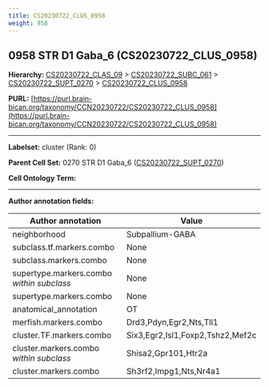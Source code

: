 ```yaml
---
title: CS20230722_CLUS_0958
weight: 958
---
```

## 0958 STR D1 Gaba_6 (CS20230722_CLUS_0958)
<b>Hierarchy: </b>
[CS20230722_CLAS_09](../CS20230722_CLAS_09) >
[CS20230722_SUBC_061](../CS20230722_SUBC_061) >
[CS20230722_SUPT_0270](../CS20230722_SUPT_0270) >
[CS20230722_CLUS_0958](../CS20230722_CLUS_0958)

**PURL:** [https://purl.brain-bican.org/taxonomy/CCN20230722/CS20230722_CLUS_0958](https://purl.brain-bican.org/taxonomy/CCN20230722/CS20230722_CLUS_0958)

---


**Labelset:** cluster (Rank: 0)

**Parent Cell Set:** 0270 STR D1 Gaba_6 ([CS20230722_SUPT_0270](../CS20230722_SUPT_0270))



**Cell Ontology Term:** 

[MARKER GENES.]: #


---

[TRANSFERRED ANNOTATIONS.]: #


[AUTHOR ANNOTATION FIELDS.]: #


**Author annotation fields:**

| Author annotation | Value |
|-------------------|-------|
|neighborhood|Subpallium-GABA|
|subclass.tf.markers.combo|None|
|subclass.markers.combo|None|
|supertype.markers.combo _within subclass_|None|
|supertype.markers.combo|None|
|anatomical_annotation|OT|
|merfish.markers.combo|Drd3,Pdyn,Egr2,Nts,Tll1|
|cluster.TF.markers.combo|Six3,Egr2,Isl1,Foxp2,Tshz2,Mef2c|
|cluster.markers.combo _within subclass_|Shisa2,Gpr101,Htr2a|
|cluster.markers.combo|Sh3rf2,Impg1,Nts,Nr4a1|
